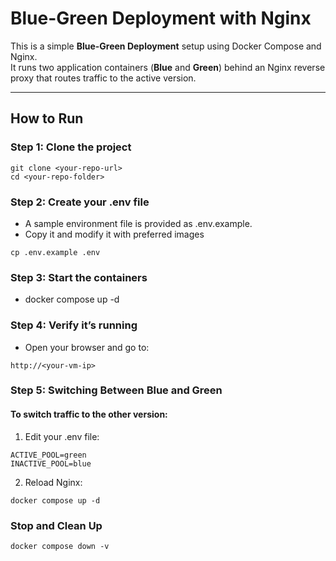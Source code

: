 # Blue-Green Deployment with Nginx

This is a simple **Blue-Green Deployment** setup using Docker Compose and Nginx.  
It runs two application containers (**Blue** and **Green**) behind an Nginx reverse proxy that routes traffic to the active version.

---

## How to Run

### Step 1: Clone the project
```
git clone <your-repo-url>
cd <your-repo-folder>
```

### Step 2: Create your .env file
- A sample environment file is provided as .env.example.
- Copy it and modify it with preferred images
```
cp .env.example .env
```
### Step 3: Start the containers
- docker compose up -d

### Step 4: Verify it’s running
- Open your browser and go to:
```
http://<your-vm-ip>
```
### Step 5: Switching Between Blue and Green
#### To switch traffic to the other version:
1. Edit your .env file:
```
ACTIVE_POOL=green
INACTIVE_POOL=blue
```
2. Reload Nginx:
```
docker compose up -d 
```

### Stop and Clean Up
```
docker compose down -v
```